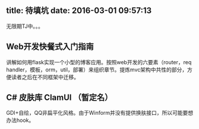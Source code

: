 title: 待填坑
date: 2016-03-01 09:57:13
---

无限期TJ中。。。

## Web开发快餐式入门指南

讲解如何用flask实现一个小型的博客应用。按照web开发的六要素（router，req handler，模板，orm，util，部署）来组织章节。提炼mvc架构中共性的部分，方便读者之后在不同框架中迁移。

## C# 皮肤库 ClamUI （暂定名）

GDI+自绘，QQ非扁平化风格。由于Winform并没有提供换肤接口，所以可能要想办法hook。